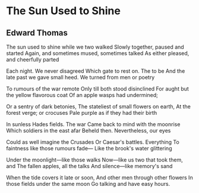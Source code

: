 # The Sun Used to Shine
## Edward Thomas
The sun used to shine while we two walked
Slowly together, paused and started
Again, and sometimes mused, sometimes talked
As either pleased, and cheerfully parted

Each night. We never disagreed
Which gate to rest on. The to be
And the late past we gave small heed.
We turned from men or poetry

To rumours of the war remote
Only till both stood disinclined
For aught but the yellow flavorous coat
Of an apple wasps had undermined;

Or a sentry of dark betonies,
The stateliest of small flowers on earth,
At the forest verge; or crocuses
Pale purple as if they had their birth

In sunless Hades fields. The war
Came back to mind with the moonrise
Which soldiers in the east afar
Beheld then. Nevertheless, our eyes

Could as well imagine the Crusades
Or Caesar's battles. Everything
To faintness like those rumours fade—
Like the brook's water glittering

Under the moonlight—like those walks
Now—like us two that took them, and
The fallen apples, all the talks
And silence—like memory's sand

When the tide covers it late or soon,
And other men through other flowers
In those fields under the same moon
Go talking and have easy hours.